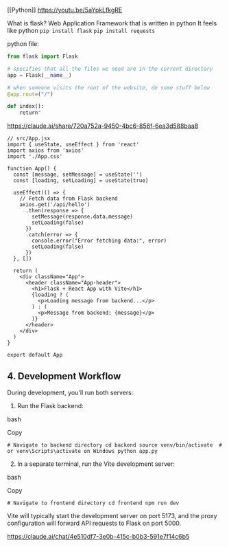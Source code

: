
[[Python]]
https://youtu.be/5aYpkLfkgRE

What is flask?
Web Application Framework that is written in python
It feels like python
`pip install flask`
`pip install requests`


python file:
``` python
from flask import Flask

# specifies that all the files we need are in the current directory
app = Flask(__name__)

# when someone visits the root of the website, do some stuff below
@app.route("/")

def index():
	return"
```

https://claude.ai/share/720a752a-9450-4bc6-856f-6ea3d588baa8




```
// src/App.jsx
import { useState, useEffect } from 'react'
import axios from 'axios'
import './App.css'

function App() {
  const [message, setMessage] = useState('')
  const [loading, setLoading] = useState(true)

  useEffect(() => {
    // Fetch data from Flask backend
    axios.get('/api/hello')
      .then(response => {
        setMessage(response.data.message)
        setLoading(false)
      })
      .catch(error => {
        console.error("Error fetching data:", error)
        setLoading(false)
      })
  }, [])

  return (
    <div className="App">
      <header className="App-header">
        <h1>Flask + React App with Vite</h1>
        {loading ? (
          <p>Loading message from backend...</p>
        ) : (
          <p>Message from backend: {message}</p>
        )}
      </header>
    </div>
  )
}

export default App
```



## 4. Development Workflow

During development, you'll run both servers:

1. Run the Flask backend:

bash

Copy

`# Navigate to backend directory cd backend source venv/bin/activate  # or venv\Scripts\activate on Windows python app.py`

2. In a separate terminal, run the Vite development server:

bash

Copy

`# Navigate to frontend directory cd frontend npm run dev`

Vite will typically start the development server on port 5173, and the proxy configuration will forward API requests to Flask on port 5000.

https://claude.ai/chat/4e510df7-3e0b-415c-b0b3-591e7f14c6b5